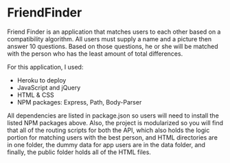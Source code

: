 # FriendFinder

Friend Finder is an application that matches users to each other based on a compatibility algorithm. All users must supply a name and a picture then answer 10 questions. Based on those questions, he or she will be matched with the person who has the least amount of total differences. 

For this application, I used:
- Heroku to deploy
- JavaScript and jQuery
- HTML & CSS
- NPM packages: Express, Path, Body-Parser

All dependencies are listed in package.json so users will need to install the listed NPM packages above. Also, the project is modularized so you will find that all of the routing scripts for both the API, which also holds the logic portion for matching users with the best person, and HTML directories are in one folder, the dummy data for app users are in the data folder, and finally, the public folder holds all of the HTML files.
